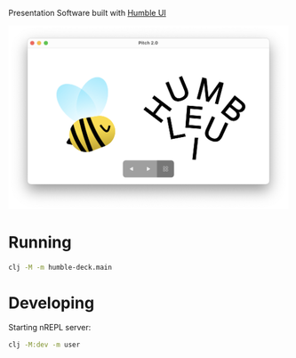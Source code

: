 Presentation Software built with [Humble UI](https://github.com/HumbleUI/HumbleUI)

![](./extras/screenshot.png)

# Running

```sh
clj -M -m humble-deck.main
```

# Developing

Starting nREPL server:

```sh
clj -M:dev -m user
```